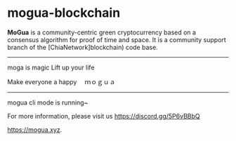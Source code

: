 # mogua-blockchain

**MoGua** is a community-centric green cryptocurrency based on a consensus algorithm for proof of time and space. It is a community support branch of the [ChiaNetwork]blockchain) code base.

***************
moga is magic
 Lift up your life

Make everyone a happy　
ｍｏｇｕａ

***************

mogua cli mode is running~

For more information, please visit us
https://discord.gg/5P6vBBbQ

https://mogua.xyz.
